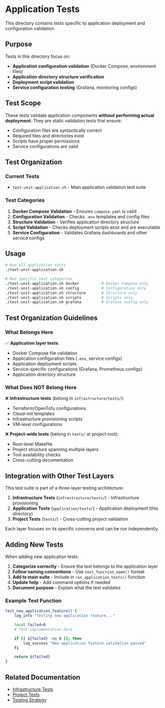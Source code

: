 # Application Tests

This directory contains tests specific to application deployment and configuration validation.

## Purpose

Tests in this directory focus on:

- **Application configuration validation** (Docker Compose, environment files)
- **Application directory structure verification**
- **Deployment script validation**
- **Service configuration testing** (Grafana, monitoring configs)

## Test Scope

These tests validate application components **without performing actual deployment**.
They are static validation tests that ensure:

- Configuration files are syntactically correct
- Required files and directories exist
- Scripts have proper permissions
- Service configurations are valid

## Test Organization

### Current Tests

- `test-unit-application.sh` - Main application validation test suite

### Test Categories

1. **Docker Compose Validation** - Ensures `compose.yaml` is valid
2. **Configuration Validation** - Checks `.env` templates and config files
3. **Structure Validation** - Verifies application directory structure
4. **Script Validation** - Checks deployment scripts exist and are executable
5. **Service Configuration** - Validates Grafana dashboards and other service configs

## Usage

```bash
# Run all application tests
./test-unit-application.sh

# Run specific test categories
./test-unit-application.sh docker          # Docker Compose only
./test-unit-application.sh config          # Configuration only
./test-unit-application.sh structure       # Structure only
./test-unit-application.sh scripts         # Scripts only
./test-unit-application.sh grafana         # Grafana config only
```

## Test Organization Guidelines

### What Belongs Here

✅ **Application layer tests**:

- Docker Compose file validation
- Application configuration files (`.env`, service configs)
- Application deployment scripts
- Service-specific configurations (Grafana, Prometheus configs)
- Application directory structure

### What Does NOT Belong Here

❌ **Infrastructure tests** (belong in `infrastructure/tests/`):

- Terraform/OpenTofu configurations
- Cloud-init templates
- Infrastructure provisioning scripts
- VM-level configurations

❌ **Project-wide tests** (belong in `tests/` at project root):

- Root-level Makefile
- Project structure spanning multiple layers
- Tool availability checks
- Cross-cutting documentation

## Integration with Other Test Layers

This test suite is part of a three-layer testing architecture:

1. **Infrastructure Tests** (`infrastructure/tests/`) - Infrastructure provisioning
2. **Application Tests** (`application/tests/`) - Application deployment (this directory)
3. **Project Tests** (`tests/`) - Cross-cutting project validation

Each layer focuses on its specific concerns and can be run independently.

## Adding New Tests

When adding new application tests:

1. **Categorize correctly** - Ensure the test belongs to the application layer
2. **Follow naming conventions** - Use `test_function_name()` format
3. **Add to main suite** - Include in `run_application_tests()` function
4. **Update help** - Add command options if needed
5. **Document purpose** - Explain what the test validates

### Example Test Function

```bash
test_new_application_feature() {
    log_info "Testing new application feature..."

    local failed=0
    # Test implementation here

    if [[ ${failed} -eq 0 ]]; then
        log_success "New application feature validation passed"
    fi

    return ${failed}
}
```

## Related Documentation

- [Infrastructure Tests](../infrastructure/tests/README.md)
- [Project Tests](../tests/README.md)
- [Testing Strategy](../docs/testing/test-strategy.md)
